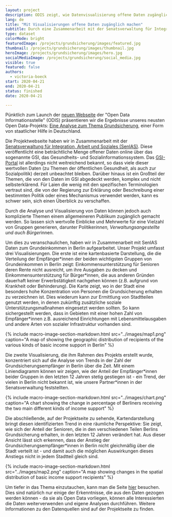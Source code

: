 ```yaml
---
layout: project
description: ODIS zeigt, wie Datenvisualisierung offene Daten zugänglicher machen können.
lang: de
title: "Mit Visualisierungen offene Daten zugänglich machen"
subtitle: Durch eine Zusammenarbeit mit der Senatsverwaltung für Integration, Arbeit und Soziales zeigt ODIS, wie Visualisierungen offene Daten zugänglicher machen können.
type: dataset
colorMode: bright
featuredImage: /projects/grundsicherung/images/featured.jpg
thumbnail: /projects/grundsicherung/images/thumbnail.jpg
heroImage: /projects/grundsicherung/images/hero.jpg
socialMediaImage: /projects/grundsicherung/social_media.jpg
visible: true
featured: false
authors:
  - victoria-boeck
start: 2020-04-21
end: 2020-04-21
status: finished
date: 2020-04-21

---
```


Pünktlich zum Launch der [neuen Webseite](https://odis-berlin.de/) der "Open Data Informationsstelle" (ODIS) präsentieren wir die Ergebnisse unseres neusten Open Data-Projekts: [Eine Analyse zum Thema Grundsicherung](https://odis-berlin.de/projekte/grundsicherung/), einer Form von staatlicher Hilfe in Deutschland. 

Die Projektwebseite haben wir in Zusammenarbeit mit der [Senatsverwaltung für Integration, Arbeit und Soziales (SenIAS)](https://www.berlin.de/sen/ias/). Diese veröffentlicht eine beträchtliche Menge offener Daten online über das sogenannte GSI, das Gesundheits- und Sozialinformationssystem. Das [GSI-Portal](http://www.gsi-berlin.info/) ist allerdings nicht weitreichend bekannt, so dass viele dieser wertvollen Daten (zu Themen der öffentlichen Gesundheit, als auch zur Sozialpolitik) derzeit unbeachtet bleiben. Darüber hinaus ist ein Großteil der Themen, die von den Daten im GSI abgedeckt werden, komplex und nicht selbsterklärend. Für Laien die wenig mit den spezifischen Terminologien vertraut sind, die von der Regierung zur Erklärung oder Beschreibung einer bestimmten Politik oder eines Mechanismus verwendet werden, kann es schwer sein, sich einen Überblick zu verschaffen.
 
Durch die Analyse und Visualisierung von Daten können jedoch auch komplizierte Themen einem allgemeineren Publikum zugänglich gemacht werden. So lassen sich wertvolle Einblicke und Mehrwerte für eine Vielzahl von Gruppen generieren, darunter Politiker*innen, Verwaltungsangestellte und auch Bürger*innen. 

Um dies zu veranschaulichen, haben wir in Zusammenarbeit mit SenIAS Daten zum Grundeinkommen in Berlin aufgearbeitet. Unser Projekt umfasst drei Visualisierungen. Die erste ist eine kartenbasierte Darstellung, die die Verteilung der Empfänger\*innen der beiden wichtigsten Gruppen von Grundeinkommen in Berlin zeigt: Einkommensunterstützung für Senioren deren Rente nicht ausreicht, um ihre Ausgaben zu decken und Einkommensunterstützung für Bürger\*innen, die aus anderen Gründen dauerhaft keiner Erwerbstätigkeit nachgehen können (z.B. aufgrund von Krankheit oder Behinderung). Die Karte zeigt, wo in der Stadt eine besonders hohe Konzentration von Personen die Grundsicherung erhalten zu verzeichnen ist. Dies wiederum kann zur Ermittlung von Stadtteilen genutzt werden, in denen zukünftig zusätzliche soziale Unterstützungsmaßnahmen eingesetzt werden sollten. So kann sichergestellt werden, dass in Gebieten mit einer hohen Zahl von Empfänger*innen z.B. ausreichend Einrichtungen mit Lebensmittelausgaben und andere Arten von sozialer Infrastruktur vorhanden sind. 

{% include macro-image-section-markdown.html src="../images/map1.png" caption="A map of showing the geographic distribution of recipients of the various kinds of basic income support in Berlin" %}

Die zweite Visualisierung, die ihm Rahmen des Projekts erstellt wurde, konzentriert sich auf die Analyse von Trends in der Zahl der Grundsicherungsempfänger in Berlin über die Zeit. Mit einem Liniendiagramm können wir zeigen, wie der Anteil der Empfänger\*innen beider Gruppen in den letzten 12 Jahren stetig gestiegen ist - ein Trend, der vielen in Berlin nicht bekannt ist, wie unsere Partner*innen in der Senatsverwaltung feststellten.

{% include macro-image-section-markdown.html src="../images/chart.png" caption="A chart showing the change in percentage of Berliners receiving the two main different kinds of income support" %}

Die abschließende, auf der Projektseite zu sehende, Kartendarstellung bringt diesen identifizierten Trend in eine räumliche Perspektive: Sie zeigt, wie sich der Anteil der Senioren, die in den verschiedenen Teilen Berlins Grundsicherung erhalten, in den letzten 12 Jahren verändert hat. Aus dieser Ansicht lässt sich erkennen, dass der Anstieg der Grundsicherungsempfänger*innen in Berlin nicht gleichmäßig über die Stadt verteilt ist - und damit auch die möglichen Auswirkungen dieses Anstiegs nicht in jedem Stadtteil gleich sind.

{% include macro-image-section-markdown.html src="../images/map2.png" caption="A map showing changes in the spatial distribution of basic income support recipients" %}

Um tiefer in das Thema einzutauchen, kann man die Seite [hier](https://odis-berlin.de/projekte/grundsicherung/) besuchen. Dies sind natürlich nur einige der Erkenntnisse, die aus den Daten gezogen werden können - da sie als Open Data vorliegen, können alle Interessierten die Daten weiterverwenden und eigene Analysen durchführen. Weitere Informationen zu den Datenquellen sind auf der Projektseite zu finden.